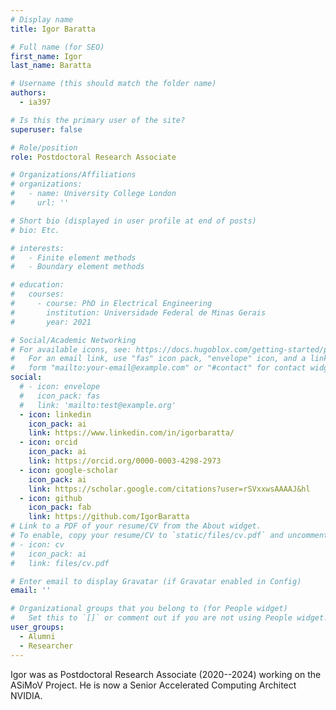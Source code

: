 ```yaml
---
# Display name
title: Igor Baratta

# Full name (for SEO)
first_name: Igor
last_name: Baratta

# Username (this should match the folder name)
authors:
  - ia397

# Is this the primary user of the site?
superuser: false

# Role/position
role: Postdoctoral Research Associate

# Organizations/Affiliations
# organizations:
#   - name: University College London
#     url: ''

# Short bio (displayed in user profile at end of posts)
# bio: Etc.

# interests:
#   - Finite element methods
#   - Boundary element methods

# education:
#   courses:
#     - course: PhD in Electrical Engineering
#       institution: Universidade Federal de Minas Gerais
#       year: 2021

# Social/Academic Networking
# For available icons, see: https://docs.hugoblox.com/getting-started/page-builder/#icons
#   For an email link, use "fas" icon pack, "envelope" icon, and a link in the
#   form "mailto:your-email@example.com" or "#contact" for contact widget.
social:
  # - icon: envelope
  #   icon_pack: fas
  #   link: 'mailto:test@example.org'
  - icon: linkedin
    icon_pack: ai
    link: https://www.linkedin.com/in/igorbaratta/
  - icon: orcid
    icon_pack: ai
    link: https://orcid.org/0000-0003-4298-2973
  - icon: google-scholar
    icon_pack: ai
    link: https://scholar.google.com/citations?user=rSVxxwsAAAAJ&hl
  - icon: github
    icon_pack: fab
    link: https://github.com/IgorBaratta
# Link to a PDF of your resume/CV from the About widget.
# To enable, copy your resume/CV to `static/files/cv.pdf` and uncomment the lines below.
# - icon: cv
#   icon_pack: ai
#   link: files/cv.pdf

# Enter email to display Gravatar (if Gravatar enabled in Config)
email: ''

# Organizational groups that you belong to (for People widget)
#   Set this to `[]` or comment out if you are not using People widget.
user_groups:
  - Alumni
  - Researcher
---
```


Igor was as Postdoctoral Research Associate (2020--2024) working on the
ASiMoV Project. He is now a Senior Accelerated Computing Architect
NVIDIA.